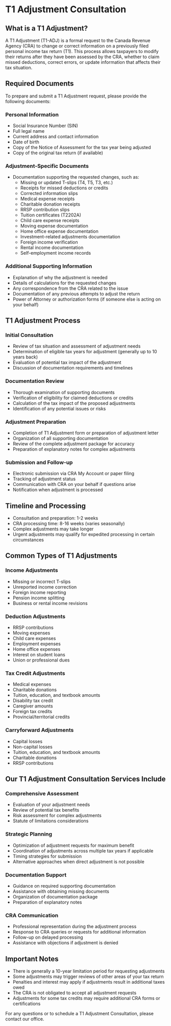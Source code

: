 # T1 Adjustment Consultation

## What is a T1 Adjustment?

A T1 Adjustment (T1-ADJ) is a formal request to the Canada Revenue Agency (CRA) to change or correct information on a previously filed personal income tax return (T1). This process allows taxpayers to modify their returns after they have been assessed by the CRA, whether to claim missed deductions, correct errors, or update information that affects their tax situation.

## Required Documents

To prepare and submit a T1 Adjustment request, please provide the following documents:

### Personal Information
- Social Insurance Number (SIN)
- Full legal name
- Current address and contact information
- Date of birth
- Copy of the Notice of Assessment for the tax year being adjusted
- Copy of the original tax return (if available)

### Adjustment-Specific Documents
- Documentation supporting the requested changes, such as:
  - Missing or updated T-slips (T4, T5, T3, etc.)
  - Receipts for missed deductions or credits
  - Corrected information slips
  - Medical expense receipts
  - Charitable donation receipts
  - RRSP contribution slips
  - Tuition certificates (T2202A)
  - Child care expense receipts
  - Moving expense documentation
  - Home office expense documentation
  - Investment-related adjustments documentation
  - Foreign income verification
  - Rental income documentation
  - Self-employment income records

### Additional Supporting Information
- Explanation of why the adjustment is needed
- Details of calculations for the requested changes
- Any correspondence from the CRA related to the issue
- Documentation of any previous attempts to adjust the return
- Power of Attorney or authorization forms (if someone else is acting on your behalf)

## T1 Adjustment Process

### Initial Consultation
- Review of tax situation and assessment of adjustment needs
- Determination of eligible tax years for adjustment (generally up to 10 years back)
- Evaluation of potential tax impact of the adjustment
- Discussion of documentation requirements and timelines

### Documentation Review
- Thorough examination of supporting documents
- Verification of eligibility for claimed deductions or credits
- Calculation of the tax impact of the proposed adjustments
- Identification of any potential issues or risks

### Adjustment Preparation
- Completion of T1 Adjustment form or preparation of adjustment letter
- Organization of all supporting documentation
- Review of the complete adjustment package for accuracy
- Preparation of explanatory notes for complex adjustments

### Submission and Follow-up
- Electronic submission via CRA My Account or paper filing
- Tracking of adjustment status
- Communication with CRA on your behalf if questions arise
- Notification when adjustment is processed

## Timeline and Processing
- Consultation and preparation: 1-2 weeks
- CRA processing time: 8-16 weeks (varies seasonally)
- Complex adjustments may take longer
- Urgent adjustments may qualify for expedited processing in certain circumstances

## Common Types of T1 Adjustments

### Income Adjustments
- Missing or incorrect T-slips
- Unreported income correction
- Foreign income reporting
- Pension income splitting
- Business or rental income revisions

### Deduction Adjustments
- RRSP contributions
- Moving expenses
- Child care expenses
- Employment expenses
- Home office expenses
- Interest on student loans
- Union or professional dues

### Tax Credit Adjustments
- Medical expenses
- Charitable donations
- Tuition, education, and textbook amounts
- Disability tax credit
- Caregiver amounts
- Foreign tax credits
- Provincial/territorial credits

### Carryforward Adjustments
- Capital losses
- Non-capital losses
- Tuition, education, and textbook amounts
- Charitable donations
- RRSP contributions

## Our T1 Adjustment Consultation Services Include

### Comprehensive Assessment
- Evaluation of your adjustment needs
- Review of potential tax benefits
- Risk assessment for complex adjustments
- Statute of limitations considerations

### Strategic Planning
- Optimization of adjustment requests for maximum benefit
- Coordination of adjustments across multiple tax years if applicable
- Timing strategies for submission
- Alternative approaches when direct adjustment is not possible

### Documentation Support
- Guidance on required supporting documentation
- Assistance with obtaining missing documents
- Organization of documentation package
- Preparation of explanatory notes

### CRA Communication
- Professional representation during the adjustment process
- Response to CRA queries or requests for additional information
- Follow-up on delayed processing
- Assistance with objections if adjustment is denied

## Important Notes
- There is generally a 10-year limitation period for requesting adjustments
- Some adjustments may trigger reviews of other areas of your tax return
- Penalties and interest may apply if adjustments result in additional taxes owed
- The CRA is not obligated to accept all adjustment requests
- Adjustments for some tax credits may require additional CRA forms or certifications

For any questions or to schedule a T1 Adjustment Consultation, please contact our office.
